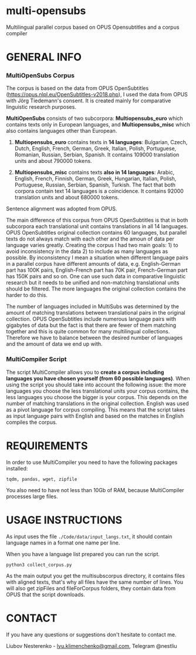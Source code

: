 # multi-opensubs
Multilingual parallel corpus based on OPUS Opensubtitles and a corpus compiler
# GENERAL INFO
### MultiOpenSubs Corpus
The corpus is based on the data from OPUS OpenSubtitles (https://opus.nlpl.eu/OpenSubtitles-v2018.php), I used the data from OPUS with Jörg Tiedemann's consent.
It is created mainly for comparative linguistic research purposes.

**MultiOpenSubs** consists of two subcorpora: **Multiopensubs_euro** which contains texts only in European languages, and **Multiopensubs_misc** which also contains languages other than European.

1) **Multiopensubs_euro** contains texts in **14 languages**: Bulgarian, Czech, Dutch, English, French, German, Greek, Italian, Polish, Portuguese, Romanian, Russian, Serbian, Spanish.
It contains 109000 translation units and about 790000 tokens.

2) **Multiopensubs_misc** contains texts **also in 14 languages**: Arabic, English, French, Finnish, German, Greek, Hungarian, Italian, Polish, Portuguese, Russian, Serbian, Spanish, Turkish.
The fact that both corpora contain text 14 languages is a coincidence.
It contains 92000 translation units and about 680000 tokens. 

Sentence alignment was adopted from OPUS.

The main difference of this corpus from OPUS OpenSubtitles is that in both subcorpora each translational unit contains translations in all 14 languages. OPUS OpenSubtitles original collection contains 60 languages, but parallel texts do not always match with each other and the amoun of data per language varies greatly. Creating the corpus I had two main goals: 1) to avoid inconsistency in the data 2) to include as many languages as possible. By inconsistency I mean a situation when different language pairs in a parallel corpus have different amounts of data, e.g. English-German part has 100K pairs, English-French part has 70K pair, French-German part has 150K pairs and so on. One can use such data in comparative linguistic research but it needs to be unified and non-matching translational units should be filtered. The more languages the original collection contains the harder to do this.

The number of languages included in MultiSubs was determined by the amount of matching translations between translational pairs in the original collection. OPUS OpenSubtitles include numerous language pairs with gigabytes of data but the fact is that there are fewer of them matching together and this is quite common for many multilingual collections. Therefore we have to balance between the desired number of languages and the amount of data we end up with.

### MultiCompiler Script
The script MultiCompiler allows you to **create a corpus including languages you have chosen yourself (from 60 possible languages)**. When using the script you should take into account the following issue: the more languages you choose the less translational units your corpus contains, the less languages you choose the bigger is your corpus. This depends on the number of matching translations in the original collection.
English was used as a pivot language for corpus compiling. This means that the script takes as input language pairs with English and based on the matches in English compiles the corpus.


# REQUIREMENTS

In order to use MultiCompiler you need to have the following packages installed:
```
tqdm, pandas, wget, zipfile
```
You also need to have not less than 10Gb of RAM, because MultiCompiler processes large files.

# USAGE INSTRUCTIONS
As input uses the file `./Code/data/input_langs.txt`, it should contain language names in a format one name per line.

When you have a language list prepared you can run the script.

```
python3 collect_corpus.py
```

As the main output you get the multisubscorpus directory, it contains files with aligned texts, that's why all files have the same number of lines.
You will also get zipFiles and fileForCorpus folders, they contain data from OPUS that the script downloads.

# CONTACT
If you have any questions or suggestions don't hesitate to contact me.

Liubov Nesterenko - lyu.klimenchenko@gmail.com, Telegram @nestliu

